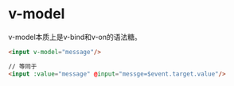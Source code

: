 # v-model

v-model本质上是v-bind和v-on的语法糖。

```html
<input v-model="message"/>

// 等同于
<input :value="message" @input="messge=$event.target.value"/>
```

